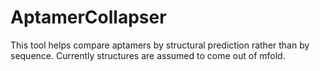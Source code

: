# AptamerCollapser

This tool helps compare aptamers by structural prediction rather than by sequence.
Currently structures are assumed to come out of mfold.
